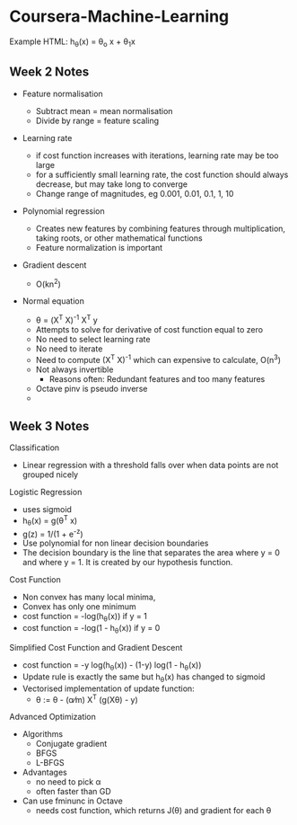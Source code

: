 # Coursera-Machine-Learning
Example HTML:
h<sub>&theta;</sub>(x) = &theta;<sub>o</sub> x + &theta;<sub>1</sub>x
## Week 2 Notes
* Feature normalisation
  * Subtract mean = mean normalisation
  * Divide by range = feature scaling


* Learning rate
  * if cost function increases with iterations, learning rate may be too large
  * for a sufficiently small learning rate, the cost function should always decrease, but may take long to converge
  * Change range of magnitudes, eg 0.001, 0.01, 0.1, 1, 10

* Polynomial regression
  * Creates new features by combining features through multiplication, taking roots, or other mathematical functions
  * Feature normalization is important

* Gradient descent
  * O(kn<sup>2</sup>)

* Normal equation
  * &theta; = (X<sup>T</sup> X)<sup>-1</sup> X<sup>T</sup> y 
  *  Attempts to solve for derivative of cost function equal to zero
  * No need to select learning rate
  * No need to iterate
  * Need to compute (X<sup>T</sup> X)<sup>-1</sup> which can expensive to calculate, O(n<sup>3</sup>)
  * Not always invertible
    * Reasons often: Redundant features and too many features
  * Octave pinv is pseudo inverse
  * 

## Week 3 Notes

Classification
* Linear regression with a threshold falls over when data points are not grouped nicely
  
Logistic Regression
* uses sigmoid
* h<sub>&theta;</sub>(x) = g(&theta;<sup>T</sup> x)
* g(z) = 1/(1 + e<sup>-z</sup>)
* Use polynomial for non linear decision boundaries
* The decision boundary is the line that separates the area where y = 0 and where y = 1. It is created by our hypothesis function.

Cost Function
* Non convex has many local minima,
* Convex has only one minimum
* cost function = -log(h<sub>&theta;</sub>(x)) if y = 1
* cost function = -log(1 - h<sub>&theta;</sub>(x)) if y = 0

Simplified Cost Function and Gradient Descent
* cost function = -y log(h<sub>&theta;</sub>(x)) - (1-y) log(1 - h<sub>&theta;</sub>(x))
* Update rule is exactly the same but h<sub>&theta;</sub>(x) has changed to sigmoid
* Vectorised implementation of update function:
  * &theta; := &theta; - (&alpha;&frasl;m) X<sup>T</sup> (g(X&theta;) - y)

Advanced Optimization
* Algorithms
  * Conjugate gradient
  * BFGS
  * L-BFGS
* Advantages
  * no need to pick &alpha;
  * often faster than GD
* Can use fminunc in Octave
  * needs cost function, which returns J(&theta;) and gradient for each &theta;